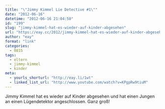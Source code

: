 ```yaml
---
title: "\"Jimmy Kimmel Lie Detective #1\""
date: "2012-06-16"
datetime: "2012-06-16 21:04:50"
id: "199"
slug: "jimmy-kimmel-hat-es-wieder-auf-kinder-abgesehen"
url: "https://eay.cc/2012/jimmy-kimmel-hat-es-wieder-auf-kinder-abgesehen/"
author: "eay"
format: "link"
categories:
  - 0815
tags:
  - eltern
  - jimmy-kimmel
  - kinder
meta:
  - yourls_shorturl: "http://eay.li/1wt"
  - linked_list_url: "http://www.youtube.com/watch?v=KPgpRw9tiuM"
---
```


Jimmy Kimmel hat es wieder auf Kinder abgesehen und hat einen Jungen an einen Lügendetektor angeschlossen. Ganz groß!
